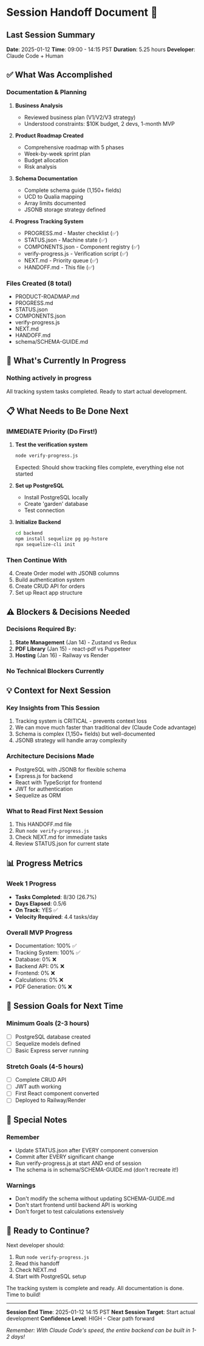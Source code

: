 # Session Handoff Document 🤝

## Last Session Summary
**Date**: 2025-01-12
**Time**: 09:00 - 14:15 PST
**Duration**: 5.25 hours
**Developer**: Claude Code + Human

## ✅ What Was Accomplished

### Documentation & Planning
1. **Business Analysis**
   - Reviewed business plan (V1/V2/V3 strategy)
   - Understood constraints: $10K budget, 2 devs, 1-month MVP

2. **Product Roadmap Created**
   - Comprehensive roadmap with 5 phases
   - Week-by-week sprint plan
   - Budget allocation
   - Risk analysis

3. **Schema Documentation**
   - Complete schema guide (1,150+ fields)
   - UCD to Qualia mapping
   - Array limits documented
   - JSONB storage strategy defined

4. **Progress Tracking System**
   - PROGRESS.md - Master checklist (✅)
   - STATUS.json - Machine state (✅)
   - COMPONENTS.json - Component registry (✅)
   - verify-progress.js - Verification script (✅)
   - NEXT.md - Priority queue (✅)
   - HANDOFF.md - This file (✅)

### Files Created (8 total)
- PRODUCT-ROADMAP.md
- PROGRESS.md
- STATUS.json
- COMPONENTS.json
- verify-progress.js
- NEXT.md
- HANDOFF.md
- schema/SCHEMA-GUIDE.md

## 🚧 What's Currently In Progress

### Nothing actively in progress
All tracking system tasks completed. Ready to start actual development.

## 📋 What Needs to Be Done Next

### IMMEDIATE Priority (Do First!)
1. **Test the verification system**
   ```bash
   node verify-progress.js
   ```
   Expected: Should show tracking files complete, everything else not started

2. **Set up PostgreSQL**
   - Install PostgreSQL locally
   - Create 'garden' database
   - Test connection

3. **Initialize Backend**
   ```bash
   cd backend
   npm install sequelize pg pg-hstore
   npx sequelize-cli init
   ```

### Then Continue With
4. Create Order model with JSONB columns
5. Build authentication system
6. Create CRUD API for orders
7. Set up React app structure

## ⚠️ Blockers & Decisions Needed

### Decisions Required By:
1. **State Management** (Jan 14) - Zustand vs Redux
2. **PDF Library** (Jan 15) - react-pdf vs Puppeteer  
3. **Hosting** (Jan 16) - Railway vs Render

### No Technical Blockers Currently

## 💡 Context for Next Session

### Key Insights from This Session
1. Tracking system is CRITICAL - prevents context loss
2. We can move much faster than traditional dev (Claude Code advantage)
3. Schema is complex (1,150+ fields) but well-documented
4. JSONB strategy will handle array complexity

### Architecture Decisions Made
- PostgreSQL with JSONB for flexible schema
- Express.js for backend
- React with TypeScript for frontend
- JWT for authentication
- Sequelize as ORM

### What to Read First Next Session
1. This HANDOFF.md file
2. Run `node verify-progress.js`
3. Check NEXT.md for immediate tasks
4. Review STATUS.json for current state

## 📊 Progress Metrics

### Week 1 Progress
- **Tasks Completed**: 8/30 (26.7%)
- **Days Elapsed**: 0.5/6
- **On Track**: YES ✅
- **Velocity Required**: 4.4 tasks/day

### Overall MVP Progress
- Documentation: 100% ✅
- Tracking System: 100% ✅
- Database: 0% ❌
- Backend API: 0% ❌
- Frontend: 0% ❌
- Calculations: 0% ❌
- PDF Generation: 0% ❌

## 🎯 Session Goals for Next Time

### Minimum Goals (2-3 hours)
- [ ] PostgreSQL database created
- [ ] Sequelize models defined
- [ ] Basic Express server running

### Stretch Goals (4-5 hours)
- [ ] Complete CRUD API
- [ ] JWT auth working
- [ ] First React component converted
- [ ] Deployed to Railway/Render

## 📝 Special Notes

### Remember
- Update STATUS.json after EVERY component conversion
- Commit after EVERY significant change
- Run verify-progress.js at start AND end of session
- The schema is in schema/SCHEMA-GUIDE.md (don't recreate it!)

### Warnings
- Don't modify the schema without updating SCHEMA-GUIDE.md
- Don't start frontend until backend API is working
- Don't forget to test calculations extensively

## 🚀 Ready to Continue?

Next developer should:
1. Run `node verify-progress.js`
2. Read this handoff
3. Check NEXT.md
4. Start with PostgreSQL setup

The tracking system is complete and ready. All documentation is done. Time to build!

---

**Session End Time**: 2025-01-12 14:15 PST
**Next Session Target**: Start actual development
**Confidence Level**: HIGH - Clear path forward

*Remember: With Claude Code's speed, the entire backend can be built in 1-2 days!*